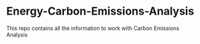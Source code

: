 # Energy-Carbon-Emissions-Analysis
This repo contains all the information to work with Carbon Emissions Analysis
